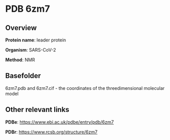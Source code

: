 # PDB 6zm7

## Overview

**Protein name**: leader protein

**Organism**: SARS-CoV-2

**Method**: NMR



## Basefolder

6zm7.pdb and 6zm7.cif - the coordinates of the threedimensional molecular model



## Other relevant links 
**PDBe**:  https://www.ebi.ac.uk/pdbe/entry/pdb/6zm7
 
**PDBr**: https://www.rcsb.org/structure/6zm7 
